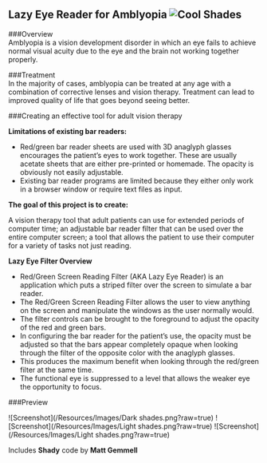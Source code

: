 ## Lazy Eye Reader for Amblyopia ![Cool Shades](/Resources/Images/Lazy_Eye_254.icns?raw=true "Optional Title")

###Overview<br/>
Amblyopia is a vision development disorder in which an eye fails to achieve normal visual acuity due to the eye and the brain not working together properly.

###Treatment<br/>
In the majority of cases, amblyopia can be treated at any age with a combination of corrective lenses and vision therapy.  Treatment can lead to improved quality of life that goes beyond seeing better.

###Creating an effective tool for adult vision therapy

**Limitations of existing bar readers:**
* Red/green bar reader sheets are used with 3D anaglyph glasses encourages the patient’s eyes to work together.  These are usually acetate sheets that are either pre-printed or homemade.  The opacity is obviously not easily adjustable.
* Existing bar reader programs are limited because they either only work in a browser window or require text files as input.

**The goal of this project is to create:**

A vision therapy tool that adult patients can use for extended periods of computer time;
an adjustable bar reader filter that can be used over the entire computer screen;
a tool that allows the patient to use their computer for a variety of tasks not just reading.

**Lazy Eye Filter Overview**<br/>
* Red/Green Screen Reading Filter (AKA Lazy Eye Reader) is an application which puts a striped filter over the screen to simulate a bar reader.
* The Red/Green Screen Reading Filter allows the user to view anything on the screen and manipulate the windows as the user normally would.
* The filter controls can be brought to the foreground to adjust the opacity of the red and green bars.
* In  configuring the bar reader for the patient’s use, the opacity must be adjusted so that the bars appear completely opaque when looking through the filter of the opposite color with the anaglyph glasses.
* This produces the maximum benefit when looking through the red/green filter at the same time.
* The functional eye is suppressed to a level that allows the weaker eye the opportunity to focus.

###Preview

![Screenshot](/Resources/Images/Dark shades.png?raw=true) ![Screenshot](/Resources/Images/Light shades.png?raw=true)
![Screenshot](/Resources/Images/Light shades.png?raw=true)

Includes **Shady** code by **Matt Gemmell**
